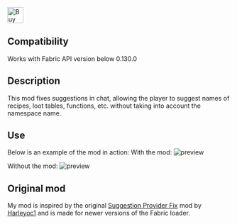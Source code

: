 <a href='https://ko-fi.com/X8X71FI3YO' target='_blank'><img height='36' style='border:0px;height:36px;' src='https://i.postimg.cc/SQ5ZLKg5/support-me-on-kofi-beige.png' border='0' alt='Buy Me a Coffee at ko-fi.com' /></a>

## Compatibility
Works with Fabric API version below 0.130.0

## Description

This mod fixes suggestions in chat, allowing the player to suggest names of recipes, loot tables, functions, etc. without taking into account the namespace name.

## Use

Below is an example of the mod in action:
With the mod:
![preview](https://cdn.modrinth.com/data/cached_images/750b61c7ae073a3d5634586df27b6c90c4b00c72.png)

Without the mod:
![preview](https://cdn.modrinth.com/data/cached_images/6a68c41e39f8fa9c222c03940884280993d18277.png)

## Original mod

My mod is inspired by the original [Suggestion Provider Fix](https://modrinth.com/mod/suggestionproviderfix) mod by [Harleyoc1](https://modrinth.com/user/Harleyoc1) and is made for newer versions of the Fabric loader.
